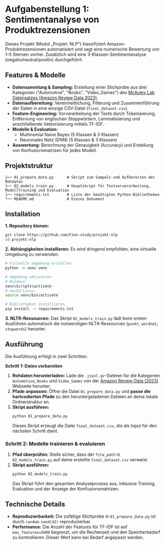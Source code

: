 # Aufgabenstellung 1: Sentimentanalyse von Produktrezensionen

Dieses Projekt (Modul „Projekt: NLP“) klassifiziert Amazon-Produktrezensionen automatisiert und sagt eine numerische Bewertung von 1–5 Sternen vorher. Zusätzlich wird eine 3-Klassen-Sentimentanalyse (negativ/neutral/positiv) durchgeführt.

## Features & Modelle

-   **Datensammlung & Sampling:** Erstellung einer Stichprobe aus drei Kategorien ("Automotive", "Books", "Video_Games") des [McAuley Lab Datensatzes (Amazon Review Data 2023)](https://amazon-reviews-2023.github.io/).
-   **Datenaufbereitung:** Vereinheitlichung, Filterung und Zusammenführung der Daten in eine einzige CSV-Datei (`final_dataset.csv`).
-   **Feature-Engineering:** Vorverarbeitung der Texte durch Tokenisierung, Entfernung von englischen Stoppwörtern, Lemmatisierung und anschließende Vektorisierung mittels TF-IDF.
-   **Modelle & Evaluation:**
    -   Multinomial Naive Bayes (5 Klassen & 3 Klassen)
    -   Neuronales Netz (DNN) (5 Klassen & 3 Klassen)
-   **Auswertung:** Berechnung der Genauigkeit (Accuracy) und Erstellung von Konfusionsmatrizen für jedes Modell.

## Projektstruktur

```
├── 01_prepare_data.py      # Skript zum Sampeln und Aufbereiten der Rohdaten
├── 02_models_train.py      # Hauptskript für Textvorverarbeitung, Modelltraining und Evaluation
├── requirements.txt        # Liste der benötigten Python-Bibliotheken
└── README.md               # Dieses Dokument
```

## Installation

**1. Repository klonen:**
```bash
git clone https://github.com/Finn-study/projekt-nlp
cd projekt-nlp
```

**2. Abhängigkeiten installieren:**
Es wird dringend empfohlen, eine virtuelle Umgebung zu verwenden.
```bash
# Virtuelle Umgebung erstellen
python -m venv venv

# Umgebung aktivieren
# Windows:
venv\Scripts\activate
# macOS/Linux:
source venv/bin/activate

# Bibliotheken installieren
pip install -r requirements.txt
```

**3. NLTK-Ressourcen:**
Das Skript `02_models_train.py` lädt beim ersten Ausführen automatisch die notwendigen NLTK-Ressourcen (`punkt`, `wordnet`, `stopwords`) herunter.

## Ausführung

Die Ausführung erfolgt in zwei Schritten:

**Schritt 1: Daten vorbereiten**

1.  **Rohdaten herunterladen:** Lade die `.jsonl.gz`-Dateien für die Kategorien `Automotive`, `Books` und `Video_Games` von der [Amazon Review Data (2023)](https://amazon-reviews-2023.github.io/) Webseite herunter.
2.  **Pfade anpassen:** Öffne die Datei `01_prepare_data.py` und **passe die hartcodierten Pfade** zu den heruntergeladenen Dateien an deine lokale Ordnerstruktur an.
3.  **Skript ausführen:**
    ```bash
    python 01_prepare_data.py
    ```
    Dieses Skript erzeugt die Datei `final_dataset.csv`, die als Input für den nächsten Schritt dient.

### Schritt 2: Modelle trainieren & evaluieren

1.  **Pfad überprüfen:** Stelle sicher, dass der `file_path` in `02_models_train.py` auf deine erstellte `final_dataset.csv` verweist.
2.  **Skript ausführen:**
    ```bash
    python 02_models_train.py
    ```
    Das Skript führt den gesamten Analyseprozess aus, inklusive Training, Evaluation und der Anzeige der Konfusionsmatrizen.

## Technische Details
-   **Reproduzierbarkeit:** Die zufällige Stichprobe in `01_prepare_data.py` ist durch `random.seed(42)` reproduzierbar.
-   **Performance:** Die Anzahl der Features für TF-IDF ist auf `max_features=5000` begrenzt, um die Rechenzeit und den Speicherbedarf zu kontrollieren. Dieser Wert kann bei Bedarf angepasst werden.
